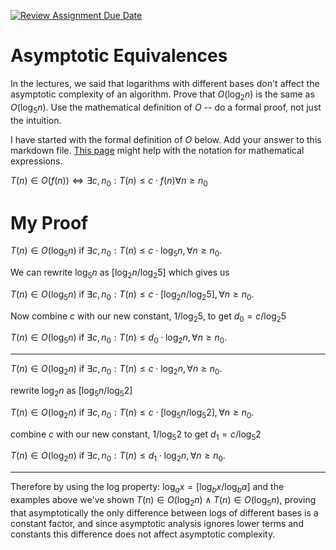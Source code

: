 [![Review Assignment Due Date](https://classroom.github.com/assets/deadline-readme-button-24ddc0f5d75046c5622901739e7c5dd533143b0c8e959d652212380cedb1ea36.svg)](https://classroom.github.com/a/fbkbKZ5N)
# Asymptotic Equivalences

In the lectures, we said that logarithms with different bases don't affect the
asymptotic complexity of an algorithm. Prove that $O(\log_{2} n)$ is the same as
$O(\log_{5} n)$. Use the mathematical definition of $O$ -- do a formal proof,
not just the intuition.

I have started with the formal definition of $O$ below. Add your answer to this
markdown file. [This
page](https://docs.github.com/en/get-started/writing-on-github/working-with-advanced-formatting/writing-mathematical-expressions)
might help with the notation for mathematical expressions.

$T(n) \in O(f(n)) \iff \exists c, n_0: T(n) \leq c \cdot f(n) \forall n \geq n_0$

# My Proof

$T(n) \in O(\log_{5} n)$ if $\exists c, n_0: T(n) \leq c \cdot \log_{5} n, \forall n \geq n_0$. 

We can rewrite $\log_{5} n$ as $[\log_{2} n / \log_{2} 5]$ which gives us

$T(n) \in O(\log_{5} n)$ if $\exists c, n_0: T(n) \leq c \cdot [\log_{2} n / \log_{2} 5], \forall n \geq n_0$. 

Now combine $c$ with our new constant, $1/\log_{2}5$, to get $d_0 = c / \log_{2}5$

$T(n) \in O(\log_{5} n)$ if $\exists c, n_0: T(n) \leq d_0 \cdot \log_{2}n, \forall n \geq n_0$. 

---

$T(n) \in O(\log_{2} n)$ if $\exists c, n_0: T(n) \leq c \cdot \log_{2} n, \forall n \geq n_0$. 

rewrite $\log_{2} n$ as $[\log_{5} n / \log_{5} 2]$

$T(n) \in O(\log_{2} n)$ if $\exists c, n_0: T(n) \leq c \cdot [\log_{5} n / \log_{5} 2], \forall n \geq n_0$. 

combine $c$ with our new constant, $1/\log_{5}2$ to get $d_1 = c / \log_{5}2$

$T(n) \in O(\log_{2} n)$ if $\exists c, n_0: T(n) \leq d_1 \cdot \log_{2}n, \forall n \geq n_0$. 

---

Therefore by using the log property: $\log_{a}x = [\log_{b}x/\log_{b}a]$ and the examples above we've shown $T(n) \in O(\log_{2}n) \wedge T(n) \in O(\log_{5}n)$, proving that asymptotically the only difference between logs of different bases is a constant factor, and since asymptotic analysis ignores lower terms and constants this difference does not affect asymptotic complexity. 

